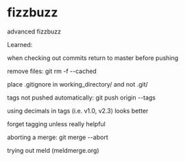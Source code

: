 fizzbuzz
========

advanced fizzbuzz

Learned:

when checking out commits return to master before pushing

remove files: git rm -f --cached <file>

place .gitignore in working_directory/ and not .git/

tags not pushed automatically: git push origin --tags

using decimals in tags (i.e. v1.0, v2.3) looks better

forget tagging unless really helpful

aborting a merge: git merge --abort

trying out meld (meldmerge.org)

